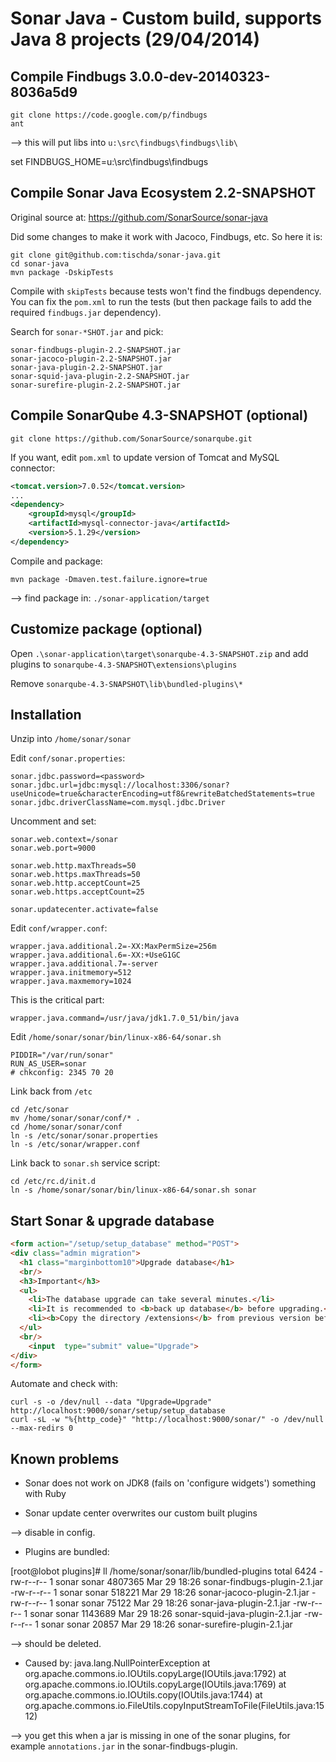 Sonar Java - Custom build, supports Java 8 projects (29/04/2014)
================================================================

Compile Findbugs 3.0.0-dev-20140323-8036a5d9
--------------------------------------------
~~~
git clone https://code.google.com/p/findbugs
ant
~~~

--> this will put libs into `u:\src\findbugs\findbugs\lib\`

set FINDBUGS_HOME=u:\src\findbugs\findbugs


Compile Sonar Java Ecosystem 2.2-SNAPSHOT
-----------------------------------------
Original source at: https://github.com/SonarSource/sonar-java

Did some changes to make it work with Jacoco, Findbugs, etc. So here it is:

~~~
git clone git@github.com:tischda/sonar-java.git
cd sonar-java
mvn package -DskipTests
~~~

Compile with `skipTests` because tests won't find the findbugs dependency. You
can fix the `pom.xml` to run the tests (but then package fails to add the
required `findbugs.jar` dependency).

Search for `sonar-*SHOT.jar` and pick:

~~~
sonar-findbugs-plugin-2.2-SNAPSHOT.jar
sonar-jacoco-plugin-2.2-SNAPSHOT.jar
sonar-java-plugin-2.2-SNAPSHOT.jar
sonar-squid-java-plugin-2.2-SNAPSHOT.jar
sonar-surefire-plugin-2.2-SNAPSHOT.jar
~~~


Compile SonarQube 4.3-SNAPSHOT (optional)
-----------------------------------------

~~~
git clone https://github.com/SonarSource/sonarqube.git
~~~

If you want, edit `pom.xml` to update version of Tomcat and MySQL connector:

~~~xml
<tomcat.version>7.0.52</tomcat.version>
...
<dependency>
    <groupId>mysql</groupId>
    <artifactId>mysql-connector-java</artifactId>
    <version>5.1.29</version>
</dependency>
~~~

Compile and package:

~~~
mvn package -Dmaven.test.failure.ignore=true
~~~

--> find package in: `./sonar-application/target`


Customize package (optional)
----------------------------

Open `.\sonar-application\target\sonarqube-4.3-SNAPSHOT.zip` and add plugins to
`sonarqube-4.3-SNAPSHOT\extensions\plugins`

Remove `sonarqube-4.3-SNAPSHOT\lib\bundled-plugins\*`


Installation
------------

Unzip into `/home/sonar/sonar`

Edit `conf/sonar.properties`:

~~~
sonar.jdbc.password=<password>
sonar.jdbc.url=jdbc:mysql://localhost:3306/sonar?useUnicode=true&characterEncoding=utf8&rewriteBatchedStatements=true
sonar.jdbc.driverClassName=com.mysql.jdbc.Driver
~~~


Uncomment and set:

~~~
sonar.web.context=/sonar
sonar.web.port=9000

sonar.web.http.maxThreads=50
sonar.web.https.maxThreads=50
sonar.web.http.acceptCount=25
sonar.web.https.acceptCount=25

sonar.updatecenter.activate=false
~~~


Edit `conf/wrapper.conf`:

~~~
wrapper.java.additional.2=-XX:MaxPermSize=256m
wrapper.java.additional.6=-XX:+UseG1GC
wrapper.java.additional.7=-server
wrapper.java.initmemory=512
wrapper.java.maxmemory=1024
~~~

This is the critical part:

~~~
wrapper.java.command=/usr/java/jdk1.7.0_51/bin/java
~~~


Edit `/home/sonar/sonar/bin/linux-x86-64/sonar.sh`

~~~
PIDDIR="/var/run/sonar"
RUN_AS_USER=sonar
# chkconfig: 2345 70 20
~~~


Link back from `/etc`

~~~
cd /etc/sonar
mv /home/sonar/sonar/conf/* .
cd /home/sonar/sonar/conf
ln -s /etc/sonar/sonar.properties
ln -s /etc/sonar/wrapper.conf
~~~

Link back to `sonar.sh` service script:

~~~
cd /etc/rc.d/init.d
ln -s /home/sonar/sonar/bin/linux-x86-64/sonar.sh sonar
~~~


Start Sonar & upgrade database
------------------------------

~~~html
<form action="/setup/setup_database" method="POST">
<div class="admin migration">
  <h1 class="marginbottom10">Upgrade database</h1>
  <br/>
  <h3>Important</h3>
  <ul>
    <li>The database upgrade can take several minutes.</li>
    <li>It is recommended to <b>back up database</b> before upgrading.</li>
    <li><b>Copy the directory /extensions</b> from previous version before upgrading.</li>
  </ul>
  <br/>
    <input  type="submit" value="Upgrade">
</div>
</form>
~~~

Automate and check with:

~~~
curl -s -o /dev/null --data "Upgrade=Upgrade" http://localhost:9000/sonar/setup/setup_database
curl -sL -w "%{http_code}" "http://localhost:9000/sonar/" -o /dev/null --max-redirs 0
~~~


Known problems
--------------

* Sonar does not work on JDK8 (fails on 'configure widgets') something with Ruby

* Sonar update center overwrites our custom built plugins

--> disable in config.


* Plugins are bundled:

[root@lobot plugins]# ll /home/sonar/sonar/lib/bundled-plugins
total 6424
-rw-r--r-- 1 sonar sonar 4807365 Mar 29 18:26 sonar-findbugs-plugin-2.1.jar
-rw-r--r-- 1 sonar sonar  518221 Mar 29 18:26 sonar-jacoco-plugin-2.1.jar
-rw-r--r-- 1 sonar sonar   75122 Mar 29 18:26 sonar-java-plugin-2.1.jar
-rw-r--r-- 1 sonar sonar 1143689 Mar 29 18:26 sonar-squid-java-plugin-2.1.jar
-rw-r--r-- 1 sonar sonar   20857 Mar 29 18:26 sonar-surefire-plugin-2.1.jar

--> should be deleted.

* Caused by: java.lang.NullPointerException
    at org.apache.commons.io.IOUtils.copyLarge(IOUtils.java:1792)
    at org.apache.commons.io.IOUtils.copyLarge(IOUtils.java:1769)
    at org.apache.commons.io.IOUtils.copy(IOUtils.java:1744)
    at org.apache.commons.io.FileUtils.copyInputStreamToFile(FileUtils.java:1512)

--> you get this when a jar is missing in one of the sonar plugins, for example
    `annotations.jar` in the sonar-findbugs-plugin.
